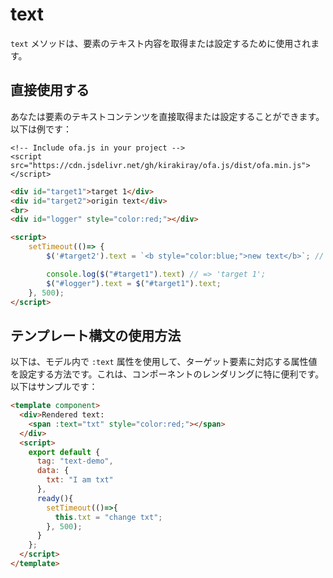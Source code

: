 # text

`text` メソッドは、要素のテキスト内容を取得または設定するために使用されます。

## 直接使用する

あなたは要素のテキストコンテンツを直接取得または設定することができます。以下は例です：

<html-viewer>

```
<!-- Include ofa.js in your project -->
<script src="https://cdn.jsdelivr.net/gh/kirakiray/ofa.js/dist/ofa.min.js"></script>
```

```html
<div id="target1">target 1</div>
<div id="target2">origin text</div>
<br>
<div id="logger" style="color:red;"></div>

<script>
    setTimeout(()=> {
        $('#target2').text = `<b style="color:blue;">new text</b>`; // 設定できるのはテキストのみで、ラベルを有効にしたい場合はhtml属性を設定する。

        console.log($("#target1").text) // => 'target 1';
        $("#logger").text = $("#target1").text;
    }, 500);
</script>
```

</html-viewer>

## テンプレート構文の使用方法

以下は、モデル内で `:text` 属性を使用して、ターゲット要素に対応する属性値を設定する方法です。これは、コンポーネントのレンダリングに特に便利です。以下はサンプルです：

<comp-viewer comp-name="text-demo">

```html
<template component>
  <div>Rendered text: 
    <span :text="txt" style="color:red;"></span>
  </div>
  <script>
    export default {
      tag: "text-demo",
      data: {
        txt: "I am txt"
      },
      ready(){
        setTimeout(()=>{
          this.txt = "change txt";
        }, 500);
      }
    };
  </script>
</template>
```

</comp-viewer>
